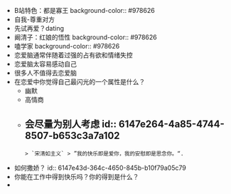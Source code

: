 - B站特色：都是寡王
  background-color:: #978626
- 自我-尊重对方
- 先试再爱？dating
- 阚清子：红娘的悟性
  background-color:: #978626
- 嗑学家
  background-color:: #978626
- 恋爱脑通常伴随着过强的占有欲和情绪失控
- 恋爱脑太容易感动自己
- 很多人不值得去恋爱脑
- 在恋爱中你觉得自己最闪光的一个属性是什么？
	- 幽默
	- 高情商
	- 会尽量为别人考虑 
	  id:: 6147e264-4a85-4744-8507-b653c3a7a102
		-
		  > `宋清如主义` > ”我的快乐即是爱你，我的安慰即是思念你。“.
- 如何撒娇？
  id:: 6147e43d-364c-4650-845b-b10f79a05c79
- 你能在工作中得到快乐吗？你的得到是什么？
-
